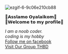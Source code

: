 ![ezgif-6-9c06e210cb88](https://user-images.githubusercontent.com/73637128/107176700-4d9ff080-69fa-11eb-9cd5-c68455dbe463.gif)



<html>
  <body>

 🔰𝗔𝘀𝘀𝗹𝗮𝗺𝗼 𝗢𝘆𝗮𝗹𝗮𝗶𝗸𝗼𝗺🔰<br>
🔰𝗪𝗲𝗹𝗰𝗼𝗺𝗲 𝘁𝗼 𝗺𝘆 𝗽𝗿𝗼𝗳𝗶𝗹𝗲🔰




<i> I am a noob coder.</i><br>
  <i> coding is my hobby</i><br>
<a href='https://www.facebook.com/rs.RIFAT.1710'>Follow me on facebook</a><br>
<a href='https://www.facebook.com/groups/2724034734541553/'> Visit Our Group <abbr tittle='Termux Hacker Bd'>THBD</abbr></a>


  </body>
</html>
